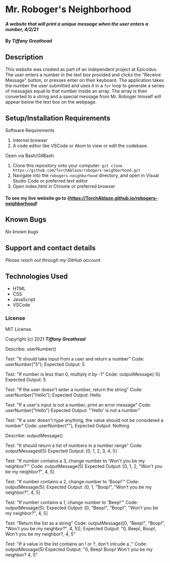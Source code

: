 # Mr. Roboger's Neighborhood

#### _A website that will print a unique message when the user enters a number, 4/2/21_

#### By _**Tiffany Greathead**_

## Description

This website was created as part of an independent project at Epicodus. The user enters a number in the text box provided and clicks the "Receive Message" button, or presses enter on their keyboard. The application takes the number the user submitted and uses it in a `for` loop to generate a series of messages equal to that number inside an array. The array is then converted to a string and a special message from Mr. Roboger himself will appear below the text box on the webpage.

## Setup/Installation Requirements

Software Requirements

1. Internet browser
2. A code editor like VSCode or Atom to view or edit the codebase.

Open via Bash/GitBash:

1. Clone this repository onto your computer:
   `git clone https://github.com/TorchAblaze/robogers-neighborhood.git`
2. Navigate into the `robogers-neighborhood` directory, and open in Visual Studio Code or preferred text editor
3. Open index.html in Chrome or preferred browser

#### To see my live website go to {https://TorchAblaze.github.io/robogers-neighborhood!

## Known Bugs

_No known bugs_

## Support and contact details

_Please reach out through my GitHub account._

## Technologies Used

- HTML
- CSS
- JavaScript
- VSCode

### License

MIT License.

Copyright (c) 2021 **_Tiffany Greathead_**

Describe: userNumber()

Test: "It should take input from a user and return a number"
Code: userNumber("5");
Expected Output: 5

Test: "If number is less than 0, multiply it by -1"
Code: outputMessage(-5)
Expected Output: 5

Test: "If the user doesn't enter a number, return the string"
Code: userNumber("Hello");
Expected Output: Hello

Test: "If a user's input is not a number, print an error message"
Code: userNumber("Hello")
Expected Output: "'Hello' is not a number"

Test: "If a user doesn't type anything, the value should not be considered a number"
Code: userNumber("");
Expected Output: Nothing

Describe: outputMessage()

Test: "It should return a list of numbers in a number range"
Code: outputMessaged(5)
Expected Output: [0, 1, 2, 3, 4, 5]

Test: "If number contains a 3, change number to 'Won't you be my neighbor?'"
Code: outputMessage(5)
Expected Output: [0, 1, 2, "Won't you be my neighbor?", 4, 5]

Test: "If number contains a 2, change number to 'Boop!'"
Code: outputMessage(5);
Expected Output: [0, 1, "Boop!", "Won't you be my neighbor?", 4, 5]

Test: "If number contains a 1, change number to 'Beep!'"
Code: outputMessage(5);
Expected Output: [0, "Beep!", "Boop!", "Won't you be my neighbor?", 4, 5]

Test: "Return the list as a string"
Code: outputMessage([0, "Beep!", "Boop!", "Won't you be my neighbor?", 4, 5]);
Expected Output: "0, Beep!, Boop!, Won't you be my neighbor?, 4, 5"

Test: "If a value in the list contains an ! or ?, don't inlcude a ,"
Code: outputMessage(5)
Expected Output: "0, Beep! Boop! Won't you be my neighbor? 4, 5"
